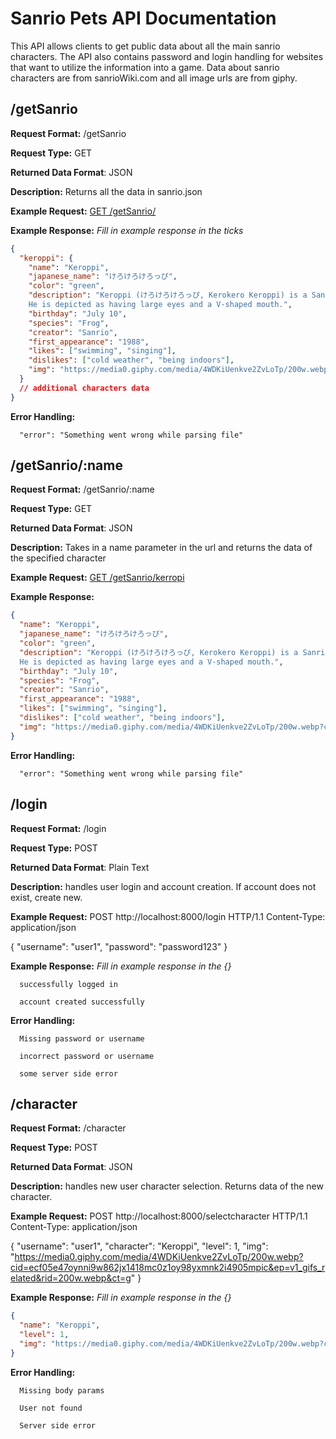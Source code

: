 # Sanrio Pets API Documentation
This API allows clients to get public data about all the main sanrio characters. The
API also contains password and login handling for websites that want to utilize the information into
a game. Data about sanrio characters are from sanrioWiki.com and all image urls are from giphy.

## /getSanrio
**Request Format:** /getSanrio

**Request Type:** GET

**Returned Data Format**: JSON

**Description:** Returns all the data in sanrio.json

**Example Request:** [GET /getSanrio/](http://localhost:8000/getSanrio)


**Example Response:**
*Fill in example response in the ticks*

```json
{
  "keroppi": {
    "name": "Keroppi",
    "japanese_name": "けろけろけろっぴ",
    "color": "green",
    "description": "Keroppi (けろけろけろっぴ, Kerokero Keroppi) is a Sanrio character who is a frog. 
    He is depicted as having large eyes and a V-shaped mouth.",
    "birthday": "July 10",
    "species": "Frog",
    "creator": "Sanrio",
    "first_appearance": "1988",
    "likes": ["swimming", "singing"],
    "dislikes": ["cold weather", "being indoors"],
    "img": "https://media0.giphy.com/media/4WDKiUenkve2ZvLoTp/200w.webp?cid=ecf05e47oynni9w862jx1418mc0z1oy98yxmnk2i4905mpic&ep=v1_gifs_related&rid=200w.webp&ct=g"
  }
  // additional characters data
}
```

**Error Handling:**
```
  "error": "Something went wrong while parsing file"
```

## /getSanrio/:name
**Request Format:** /getSanrio/:name

**Request Type:** GET

**Returned Data Format**: JSON

**Description:** Takes in a name parameter in the url and returns the data of the specified 
character

**Example Request:** [GET /getSanrio/kerropi](http://localhost:8000/getSanrio/keroppi)

**Example Response:**

```json
{
  "name": "Keroppi",
  "japanese_name": "けろけろけろっぴ",
  "color": "green",
  "description": "Keroppi (けろけろけろっぴ, Kerokero Keroppi) is a Sanrio character who is a frog. 
  He is depicted as having large eyes and a V-shaped mouth.",
  "birthday": "July 10",
  "species": "Frog",
  "creator": "Sanrio",
  "first_appearance": "1988",
  "likes": ["swimming", "singing"],
  "dislikes": ["cold weather", "being indoors"],
  "img": "https://media0.giphy.com/media/4WDKiUenkve2ZvLoTp/200w.webp?cid=ecf05e47oynni9w862jx1418mc0z1oy98yxmnk2i4905mpic&ep=v1_gifs_related&rid=200w.webp&ct=g"
}
```

**Error Handling:**
```
  "error": "Something went wrong while parsing file"
```


## /login
**Request Format:** /login

**Request Type:** POST

**Returned Data Format**: Plain Text

**Description:** handles user login and account creation. If account does not exist, create new.

**Example Request:** 
POST http://localhost:8000/login HTTP/1.1
Content-Type: application/json

{
  "username": "user1",
  "password": "password123"
}

**Example Response:**
*Fill in example response in the {}*

```
  successfully logged in
```
```
  account created successfully
```

**Error Handling:**
```
  Missing password or username
```
```
  incorrect password or username
```
```
  some server side error
```

## /character
**Request Format:** /character

**Request Type:** POST

**Returned Data Format**: JSON

**Description:** handles new user character selection. Returns data of the new character.

**Example Request:** 
POST http://localhost:8000/selectcharacter HTTP/1.1
Content-Type: application/json

{
  "username": "user1",
  "character": "Keroppi",
  "level": 1,
  "img": "https://media0.giphy.com/media/4WDKiUenkve2ZvLoTp/200w.webp?cid=ecf05e47oynni9w862jx1418mc0z1oy98yxmnk2i4905mpic&ep=v1_gifs_related&rid=200w.webp&ct=g"
}

**Example Response:**
*Fill in example response in the {}*

```json
{
  "name": "Keroppi",
  "level": 1,
  "img": "https://media0.giphy.com/media/4WDKiUenkve2ZvLoTp/200w.webp?cid=ecf05e47oynni9w862jx1418mc0z1oy98yxmnk2i4905mpic&ep=v1_gifs_related&rid=200w.webp&ct=g"
}
```

**Error Handling:**
```
  Missing body params
```
```
  User not found
```
```
  Server side error
```
